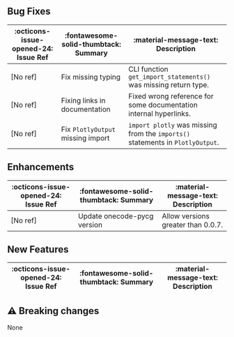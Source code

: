 ## Bug Fixes

:octicons-issue-opened-24: Issue Ref | :fontawesome-solid-thumbtack: Summary | :material-message-text: Description
-|-|-
[No ref] | Fix missing typing | CLI function `get_import_statements()` was missing return type.
[No ref] | Fixing links in documentation | Fixed wrong reference for some documentation internal hyperlinks.
[No ref] | Fix `PlotlyOutput` missing import | `import plotly` was missing from the `imports()` statements in `PlotlyOutput`.

## Enhancements

:octicons-issue-opened-24: Issue Ref | :fontawesome-solid-thumbtack: Summary | :material-message-text: Description
-|-|-
[No ref] | Update onecode-pycg version | Allow versions greater than 0.0.7.


## New Features

:octicons-issue-opened-24: Issue Ref | :fontawesome-solid-thumbtack: Summary | :material-message-text: Description
-|-|-


## :warning: Breaking changes

None

